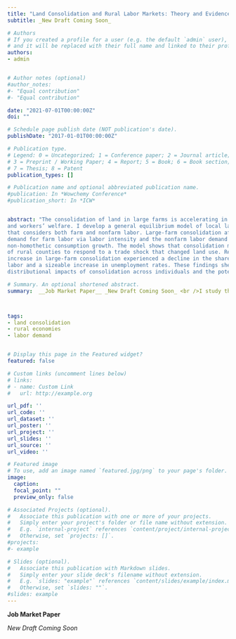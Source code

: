 ```yaml
---
title: "Land Consolidation and Rural Labor Markets: Theory and Evidence from Colombia"
subtitle: _New Draft Coming Soon_

# Authors
# If you created a profile for a user (e.g. the default `admin` user), write the username (folder name) here 
# and it will be replaced with their full name and linked to their profile.
authors:
- admin


# Author notes (optional)
#author_notes:
#- "Equal contribution"
#- "Equal contribution"

date: "2021-07-01T00:00:00Z"
doi: ""

# Schedule page publish date (NOT publication's date).
publishDate: "2017-01-01T00:00:00Z"

# Publication type.
# Legend: 0 = Uncategorized; 1 = Conference paper; 2 = Journal article;
# 3 = Preprint / Working Paper; 4 = Report; 5 = Book; 6 = Book section;
# 7 = Thesis; 8 = Patent
publication_types: []

# Publication name and optional abbreviated publication name.
#publication: In *Wowchemy Conference*
#publication_short: In *ICW*


abstract: "The consolidation of land in large farms is accelerating in many developing countries. This paper studies the implications of land consolidation on rural employment
and workers’ welfare. I develop a general equilibrium model of local labor markets
that considers both farm and nonfarm labor. Large-farm consolidation affects the
demand for farm labor via labor intensity and the nonfarm labor demand through
non-homothetic consumption growth. The model shows that consolidation may reduce workers’ income if the pull response in the nonfarm sector is small relative to the shift in farm labor demand. I examine this question in the Colombian setting by assembling a novel dataset and leveraging quasi-experimental variation in the ability
of rural counties to respond to a trade shock that changed land use. Regions with an
increase in large-farm consolidation experienced a decline in the share of agricultural
labor and a sizeable increase in unemployment rates. These findings shed light on the
distributional impacts of consolidation across individuals and the potential implications of structural transformation within rural economies."

# Summary. An optional shortened abstract.
summary:  __Job Market Paper__ _New Draft Coming Soon_ <br />I study the implications of land consolidation on employment and workers' welfare in rural economies. Theoretical and empirical results suggest that consolidation might lead to a shift of labor out of agriculture along with a reduction in workers' welfare.



tags:
- land consolidation
- rural economies
- labor demand


# Display this page in the Featured widget?
featured: false

# Custom links (uncomment lines below)
# links:
# - name: Custom Link
#   url: http://example.org

url_pdf: ''
url_code: ''
url_dataset: ''
url_poster: ''
url_project: ''
url_slides: ''
url_source: ''
url_video: ''

# Featured image
# To use, add an image named `featured.jpg/png` to your page's folder. 
image:
  caption: 
  focal_point: ""
  preview_only: false

# Associated Projects (optional).
#   Associate this publication with one or more of your projects.
#   Simply enter your project's folder or file name without extension.
#   E.g. `internal-project` references `content/project/internal-project/index.md`.
#   Otherwise, set `projects: []`.
#projects:
#- example

# Slides (optional).
#   Associate this publication with Markdown slides.
#   Simply enter your slide deck's filename without extension.
#   E.g. `slides: "example"` references `content/slides/example/index.md`.
#   Otherwise, set `slides: ""`.
#slides: example
---
```



__Job Market Paper__

_New Draft Coming Soon_

